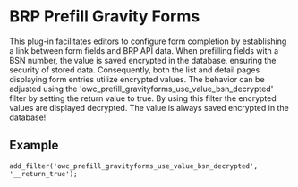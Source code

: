 # BRP Prefill Gravity Forms

This plug-in facilitates editors to configure form completion by establishing a link between form fields and BRP API data. When prefilling fields with a BSN number, the value is saved encrypted in the database, ensuring the security of stored data. Consequently, both the list and detail pages displaying form entries utilize encrypted values. The behavior can be adjusted using the 'owc_prefill_gravityforms_use_value_bsn_decrypted' filter by setting the return value to true. By using this filter the encrypted values are displayed decrypted. The value is always saved encrypted in the database!

## Example

```
add_filter('owc_prefill_gravityforms_use_value_bsn_decrypted', '__return_true');
```

